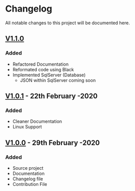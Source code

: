 # Changelog
All notable changes to this project will be documented here.

## [V1.1.0](https://github.com/Jonopoly/AnonyPy/commit/97fd209697c54d6667a79e75b743a1ca60757c9c)
### Added
- Refactored Documentation
- Reformated code using Black
- Implemented SqlServer (Database)
    - JSON within SqlServer coming soon


## [V1.0.1](https://github.com/Jonopoly/AnonyPy/commit/97fd209697c54d6667a79e75b743a1ca60757c9c) - 22th February -2020
### Added
- Cleaner Documentation
- Linux Support


## [V1.0.0](https://github.com/Jonopoly/AnonyPy/commit/8ae4004f0d8c1790a78cd7671c6d1c3a5b4e40fd) - 29th February -2020
### Added
- Source project
- Documentation
- Changelog file
- Contribution File